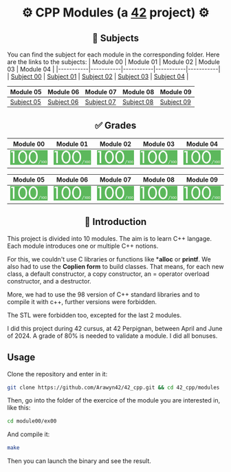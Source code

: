 # <div align="center">⚙️ CPP Modules (a [42](https://42perpignan.fr/) project) ⚙️</div>

## <div align="center">📃 Subjects</div>
You can find the subject for each module in the corresponding folder. Here are the links to the subjects:
| Module 00 | Module 01 | Module 02 | Module 03 | Module 04 |
|-----------|-----------|-----------|-----------|-----------|
| [Subject 00](modules/module00/fr.subject.pdf) | [Subject 01](modules/module01/en.subject.pdf) | [Subject 02](modules/module02/fr.subject.pdf) | [Subject 03](modules/module03/fr.subject.pdf) | [Subject 04](modules/module04/fr.subject.pdf) |

| Module 05 | Module 06 | Module 07 | Module 08 | Module 09 |
|-----------|-----------|-----------|-----------|-----------|
| [Subject 05](modules/module05/en.subject.pdf) | [Subject 06](modules/module06/en.subject.pdf) | [Subject 07](modules/module07/en.subject.pdf) | [Subject 08](modules/module08/fr.subject.pdf) | [Subject 09](modules/module09/en.subject.pdf) |

## <div align="center">✅ Grades</div>
| Module 00 | Module 01 | Module 02 | Module 03 | Module 04 |
|-----------|-----------|-----------|-----------|-----------|
| ![drenassi's 42 CPP Module 00 Score](ressources/grade.png) | ![drenassi's 42 CPP Module 01 Score](ressources/grade.png) | ![drenassi's 42 CPP Module 02 Score](ressources/grade.png) | ![drenassi's 42 CPP Module 03 Score](ressources/grade.png) | ![drenassi's 42 CPP Module 04 Score](ressources/grade.png) |

| Module 05 | Module 06 | Module 07 | Module 08 | Module 09 |
|-----------|-----------|-----------|-----------|-----------|
| ![drenassi's 42 CPP Module 05 Score](ressources/grade.png) | ![drenassi's 42 CPP Module 06 Score](ressources/grade.png) | ![drenassi's 42 CPP Module 07 Score](ressources/grade.png) | ![drenassi's 42 CPP Module 08 Score](ressources/grade.png) | ![drenassi's 42 CPP Module 09 Score](ressources/grade.png) |

## <div align="center">📄 Introduction</div>
This project is divided into 10 modules. The aim is to learn C++ langage. Each module introduces one or multiple C++ notions.

For this, we couldn't use C libraries or functions like ***alloc** or **printf**. We also had to use the **Coplien form** to build classes.
That means, for each new class, a default constructor, a copy constructor, an = operator overload constructor, and a destructor.

More, we had to use the 98 version of C++ standard libraries and to compile it with c++, further versions were forbidden.

The STL were forbidden too, excepted for the last 2 modules.

I did this project during 42 cursus, at 42 Perpignan, between April and June of 2024. A grade of 80% is needed to validate a module. I did all bonuses.

## Usage
Clone the repository and enter in it:
```sh
git clone https://github.com/Arawyn42/42_cpp.git && cd 42_cpp/modules
```
Then, go into the folder of the exercice of the module you are interested in, like this:
```sh
cd module00/ex00
```
And compile it:
```sh
make
```
Then you can launch the binary and see the result.